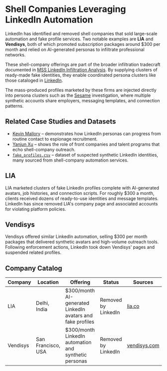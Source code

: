 # Shell Companies Leveraging LinkedIn Automation

LinkedIn has identified and removed shell companies that sold large-scale automation and fake profile services. Two notable examples are **LIA** and **Vendisys**, both of which promoted subscription packages around $300 per month and relied on AI-generated personas to infiltrate professional networks.

These shell-company offerings are part of the broader infiltration tradecraft documented in [MSS LinkedIn Infiltration Analysis](../MSS_LinkedIn_Infiltration_Analysis__CLAUDE.md). By supplying clusters of ready-made fake identities, they enable coordinated persona clusters like those cataloged in [LinkedIn](../LinkedIn/).

The mass-produced profiles marketed by these firms are injected directly into persona clusters such as the [Sesame](../LinkedIn/Sesame/README.md) investigation, where multiple synthetic accounts share employers, messaging templates, and connection patterns.

## Related Case Studies and Datasets

- [Kevin Mallory](../case-studies/kevin-mallory/README.md) – demonstrates how LinkedIn personas can progress from routine contact to espionage recruitment.
- [Yanjun Xu](../case-studies/yanjun-xu/README.md) – shows the role of front companies and talent programs that echo shell-company outreach.
- [`fake_profiles.csv`](../datasets/fake_profiles.csv) – dataset of suspected synthetic LinkedIn identities, many sourced from shell-company automation services.

## LIA

LIA marketed clusters of fake LinkedIn profiles complete with AI-generated avatars, job histories, and connection scripts. For roughly $300 a month, clients received dozens of ready-to-use identities and message templates. LinkedIn has since removed LIA's company page and associated accounts for violating platform policies.

## Vendisys

Vendisys offered similar LinkedIn automation, selling $300 per month packages that delivered synthetic avatars and high-volume outreach tools. Following enforcement actions, LinkedIn took down Vendisys' pages and suspended related profiles.

## Company Catalog

| Company | Location | Offering | Status | Sources |
| ------- | -------- | -------- | ------ | ------- |
| LIA | Delhi, India | $300/month AI-generated LinkedIn avatars and fake profiles | Removed by LinkedIn | [lia.co](https://lia.co) |
| Vendisys | San Francisco, USA | $300/month LinkedIn automation and synthetic personas | Removed by LinkedIn | [vendisys.com](https://vendisys.com) |

